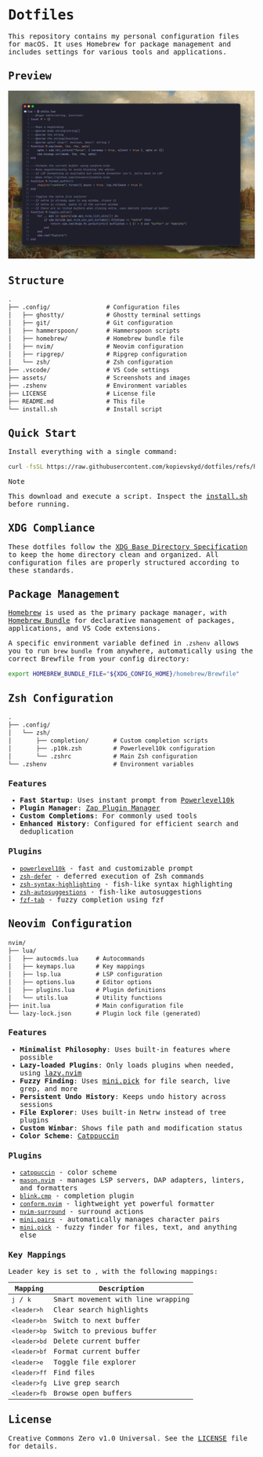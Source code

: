 <samp>

# Dotfiles

This repository contains my personal configuration files for macOS. It uses Homebrew for package management and includes settings for various tools and applications.

## Preview

![Screenshot](assets/screenshot.png)

## Structure

```
.
├── .config/                # Configuration files
│   ├── ghostty/            # Ghostty terminal settings
│   ├── git/                # Git configuration
│   ├── hammerspoon/        # Hammerspoon scripts
│   ├── homebrew/           # Homebrew bundle file
│   ├── nvim/               # Neovim configuration
│   ├── ripgrep/            # Ripgrep configuration
│   └── zsh/                # Zsh configuration
├── .vscode/                # VS Code settings
├── assets/                 # Screenshots and images
├── .zshenv                 # Environment variables
├── LICENSE                 # License file
├── README.md               # This file
└── install.sh              # Install script
```

## Quick Start

Install everything with a single command:

```sh
curl -fsSL https://raw.githubusercontent.com/kopievskyd/dotfiles/refs/heads/main/install.sh | bash
```

> [!NOTE]
> This download and execute a script. Inspect the [install.sh](install.sh) before running.

## XDG Compliance
These dotfiles follow the [XDG Base Directory Specification](https://specifications.freedesktop.org/basedir-spec/latest/) to keep the home directory clean and organized. All configuration files are properly structured according to these standards.

## Package Management

[Homebrew](https://brew.sh/) is used as the primary package manager, with [Homebrew Bundle](https://docs.brew.sh/Brew-Bundle-and-Brewfile) for declarative management of packages, applications, and VS Code extensions.

A specific environment variable defined in `.zshenv` allows you to run `brew bundle` from anywhere, automatically using the correct Brewfile from your config directory:

```sh
export HOMEBREW_BUNDLE_FILE="${XDG_CONFIG_HOME}/homebrew/Brewfile"
```

## Zsh Configuration

```
.
├── .config/
│   └── zsh/
│       ├── completion/       # Custom completion scripts
│       ├── .p10k.zsh         # Powerlevel10k configuration
│       └── .zshrc            # Main Zsh configuration
└── .zshenv                   # Environment variables
```

### Features

- **Fast Startup**: Uses instant prompt from [Powerlevel10k](https://github.com/romkatv/powerlevel10k)
- **Plugin Manager**: [Zap Plugin Manager](https://github.com/zap-zsh/zap)
- **Custom Completions**: For commonly used tools
- **Enhanced History**: Configured for efficient search and deduplication

### Plugins

- [`powerlevel10k`](https://github.com/romkatv/powerlevel10k) - fast and customizable prompt
- [`zsh-defer`](https://github.com/romkatv/zsh-defer) - deferred execution of Zsh commands
- [`zsh-syntax-highlighting`](https://github.com/zsh-users/zsh-syntax-highlighting) - fish-like syntax highlighting
- [`zsh-autosuggestions`](https://github.com/zsh-users/zsh-autosuggestions) - fish-like autosuggestions
- [`fzf-tab`](https://github.com/Aloxaf/fzf-tab) - fuzzy completion using fzf

## Neovim Configuration

```
nvim/
├── lua/
│   ├── autocmds.lua     # Autocommands
│   ├── keymaps.lua      # Key mappings
│   ├── lsp.lua          # LSP configuration
│   ├── options.lua      # Editor options
│   ├── plugins.lua      # Plugin definitions
│   └── utils.lua        # Utility functions
├── init.lua             # Main configuration file
└── lazy-lock.json       # Plugin lock file (generated)
```

### Features

- **Minimalist Philosophy**: Uses built-in features where possible
- **Lazy-loaded Plugins**: Only loads plugins when needed, using [lazy.nvim](https://github.com/folke/lazy.nvim)
- **Fuzzy Finding**: Uses [mini.pick](https://github.com/echasnovski/mini.pick) for file search, live grep, and more
- **Persistent Undo History**: Keeps undo history across sessions
- **File Explorer**: Uses built-in Netrw instead of tree plugins
- **Custom Winbar**: Shows file path and modification status
- **Color Scheme**: [Catppuccin](https://github.com/catppuccin/nvim)

### Plugins

- [`catppuccin`](https://github.com/catppuccin/nvim) - color scheme
- [`mason.nvim`](https://github.com/mason-org/mason.nvim) - manages LSP servers, DAP adapters, linters, and formatters
- [`blink.cmp`](https://github.com/Saghen/blink.cmp) - completion plugin
- [`conform.nvim`](https://github.com/stevearc/conform.nvim) - lightweight yet powerful formatter
- [`nvim-surround`](https://github.com/kylechui/nvim-surround) - surround actions
- [`mini.pairs`](https://github.com/echasnovski/mini.pairs) - automatically manages character pairs
- [`mini.pick`](https://github.com/echasnovski/mini.pick) - fuzzy finder for files, text, and anything else

### Key Mappings

Leader key is set to `,` with the following mappings:

|Mapping|Description|
|---|---|
|`j` / `k`|Smart movement with line wrapping|
|`<leader>h`|Clear search highlights|
|`<leader>bn`|Switch to next buffer|
|`<leader>bp`|Switch to previous buffer|
|`<leader>bd`|Delete current buffer|
|`<leader>bf`|Format current buffer|
|`<leader>e`|Toggle file explorer|
|`<leader>ff`|Find files|
|`<leader>fg`|Live grep search|
|`<leader>fb`|Browse open buffers|

## License

Creative Commons Zero v1.0 Universal. See the [LICENSE](LICENSE) file for details.

</samp>
